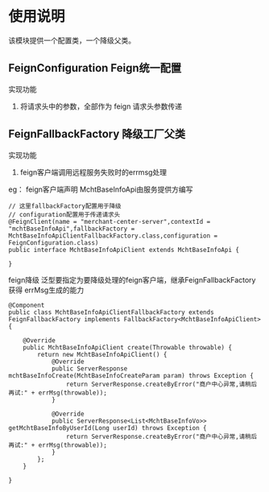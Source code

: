 # 使用说明

该模块提供一个配置类，一个降级父类。

## FeignConfiguration Feign统一配置

实现功能

1. 将请求头中的参数，全部作为 feign 请求头参数传递

## FeignFallbackFactory 降级工厂父类

实现功能
1. feign客户端调用远程服务失败时的errmsg处理

eg：
feign客户端声明 MchtBaseInfoApi由服务提供方编写
```
// 这里fallbackFactory配置用于降级 
// configuration配置用于传递请求头
@FeignClient(name = "merchant-center-server",contextId = "mchtBaseInfoApi",fallbackFactory = MchtBaseInfoApiClientFallbackFactory.class,configuration = FeignConfiguration.class)
public interface MchtBaseInfoApiClient extends MchtBaseInfoApi {

}
```
feign降级 泛型要指定为要降级处理的feign客户端，继承FeignFallbackFactory 获得 errMsg生成的能力
```
@Component
public class MchtBaseInfoApiClientFallbackFactory extends FeignFallbackFactory implements FallbackFactory<MchtBaseInfoApiClient> {

    @Override
    public MchtBaseInfoApiClient create(Throwable throwable) {
        return new MchtBaseInfoApiClient() {
            @Override
            public ServerResponse mchtBaseInfoCreate(MchtBaseInfoCreateParam param) throws Exception {
                return ServerResponse.createByError("商户中心异常,请稍后再试:" + errMsg(throwable));
            }

            @Override
            public ServerResponse<List<MchtBaseInfoVo>> getMchtBaseInfoByUserId(Long userId) throws Exception {
                return ServerResponse.createByError("商户中心异常,请稍后再试:" + errMsg(throwable));
            }
        };
    }

}
```
